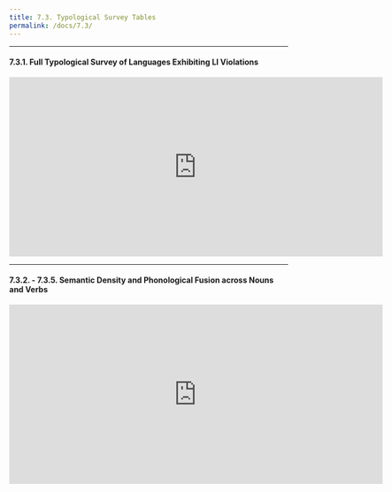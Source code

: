 ```yaml
---
title: 7.3. Typological Survey Tables
permalink: /docs/7.3/
---
```


***

#### 7.3.1. Full Typological Survey of Languages Exhibiting LI Violations

<center><embed src="https://drive.google.com/viewerng/viewer?embedded=true&url=http://jared-desjardins.github.io/LI/files/7.3.1-typoological_survey.pdf" width="675" height="325"></center>

***

#### 7.3.2. - 7.3.5. Semantic Density and Phonological Fusion across Nouns and Verbs

<center><embed src="https://drive.google.com/viewerng/viewer?embedded=true&url=http://jared-desjardins.github.io/LI/files/7.3.2-7.3.5.pdf" width="675" height="325"></center>
